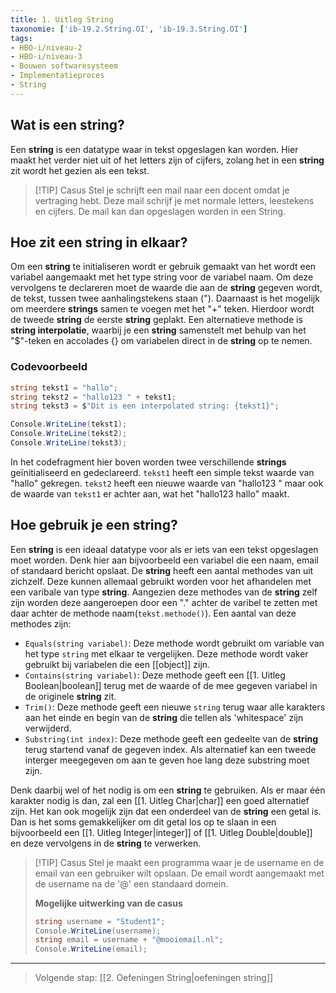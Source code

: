 ```yaml
---
title: 1. Uitleg String
taxonomie: ['ib-19.2.String.OI', 'ib-19.3.String.OI']
tags:
- HBO-i/niveau-2
- HBO-i/niveau-3
- Bouwen softwaresysteem
- Implementatieproces
- String
---
```


## Wat is een string?
Een **string** is een datatype waar in tekst opgeslagen kan worden. Hier maakt het verder niet uit of het letters zijn of cijfers, zolang het in een **string**  zit wordt het gezien als een tekst.

> [!TIP] Casus
> Stel je schrijft een mail naar een docent omdat je vertraging hebt. Deze mail schrijf je met normale letters, leestekens en cijfers. De mail kan dan opgeslagen worden in een String.

## Hoe zit een string in elkaar?
Om een **string** te initialiseren wordt er gebruik gemaakt van het wordt een variabel aangemaakt met het type string voor de variabel naam. Om deze vervolgens te declareren moet de waarde die aan de **string** gegeven wordt, de tekst, tussen twee aanhalingstekens staan ("). Daarnaast is het mogelijk om meerdere **strings** samen te voegen met het "+" teken. Hierdoor wordt de tweede **string** de eerste **string** geplakt. Een alternatieve methode is **string interpolatie**, waarbij je een **string** samenstelt met behulp van het "$"-teken en accolades {} om variabelen direct in de **string** op te nemen.

### Codevoorbeeld
```csharp
string tekst1 = "hallo"; 
string tekst2 = "hallo123 " + tekst1; 
string tekst3 = $"Dit is een interpolated string: {tekst1}";

Console.WriteLine(tekst1); 
Console.WriteLine(tekst2); 
Console.WriteLine(tekst3);
```

In het codefragment hier boven worden twee verschillende **strings** geïnitialiseerd en gedeclareerd. `tekst1` heeft een simple tekst waarde van "hallo" gekregen. `tekst2` heeft een nieuwe waarde van "hallo123 " maar ook de waarde van `tekst1` er achter aan, wat het "hallo123 hallo" maakt.

## Hoe gebruik je een string?
Een **string** is een ideaal datatype voor als er iets van een tekst opgeslagen moet worden. Denk hier aan bijvoorbeeld een variabel die een naam, email of standaard bericht opslaat. 
De **string** heeft een aantal methodes van uit zichzelf. Deze kunnen allemaal gebruikt worden voor het afhandelen met een varibale van type **string**. Aangezien deze methodes van de **string** zelf zijn worden deze aangeroepen door een "." achter de varibel te zetten met daar achter de methode naam(`tekst.methode()`). Een aantal van deze methodes zijn:
* `Equals(string variabel)`: Deze methode wordt gebruikt om variable van het type `string` met elkaar te vergelijken. Deze methode wordt vaker gebruikt bij variabelen die een [[object]] zijn.
* `Contains(string variabel)`: Deze methode geeft een [[1. Uitleg Boolean|boolean]] terug met de waarde of de mee gegeven variabel in de originele **string** zit.
* `Trim()`: Deze methode geeft een nieuwe `string` terug waar alle karakters aan het einde en begin van de **string** die tellen als 'whitespace' zijn verwijderd.
* `Substring(int index)`: Deze methode geeft een gedeelte van de **string** terug startend vanaf de gegeven index. Als alternatief kan een tweede interger meegegeven om aan te geven hoe lang deze substring moet zijn.

Denk daarbij wel of het nodig is om een **string** te gebruiken. Als er maar één karakter nodig is dan, zal een [[1. Uitleg Char|char]] een goed alternatief zijn.
Het kan ook mogelijk zijn dat een onderdeel van de **string** een getal is. Dan is het soms gemakkelijker om dit getal los op te slaan in een bijvoorbeeld een [[1. Uitleg Integer|integer]] of [[1. Uitleg Double|double]] en deze vervolgens in de **string** te verwerken.

> [!TIP] Casus
> Stel je maakt een programma waar je de username en de email van een gebruiker wilt opslaan. De email wordt aangemaakt met de username na de '@' een standaard domein.
> 
> **Mogelijke uitwerking van de casus**
> ```csharp
> string username = "Student1";
> Console.WriteLine(username);
> string email = username + "@mooiemail.nl";
> Console.WriteLine(email);
> ```

---

> Volgende stap: [[2. Oefeningen String|oefeningen string]]
